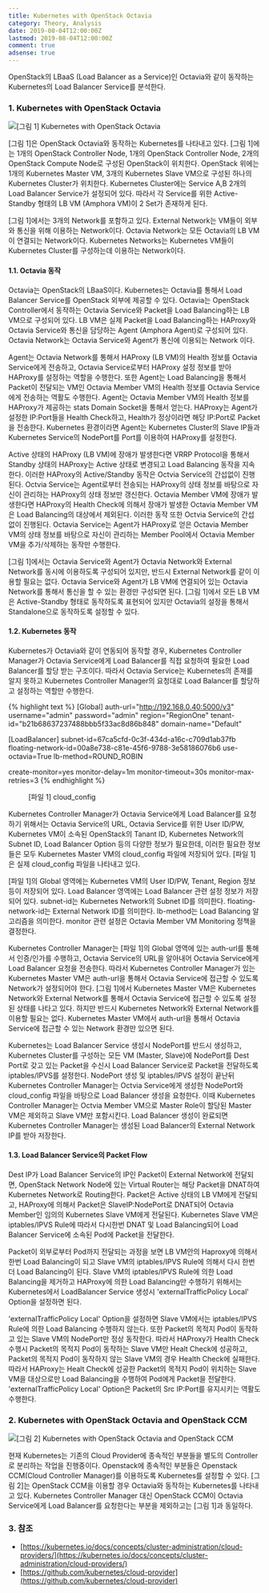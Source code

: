 ```yaml
---
title: Kubernetes with OpenStack Octavia
category: Theory, Analysis
date: 2019-08-04T12:00:00Z
lastmod: 2019-08-04T12:00:00Z
comment: true
adsense: true
---
```


OpenStack의 LBaaS (Load Balancer as a Service)인 Octavia와 같이 동작하는 Kubernetes의 Load Balancer Service를 분석한다.

### 1. Kubernetes with OpenStack Octavia

![[그림 1] Kubernetes with OpenStack Octavia]({{site.baseurl}}/images/theory_analysis/Kubernetes_OpenStack_Octavia/Kubernetes_OpenStack_Octavia.PNG)

[그림 1]은 OpenStack Octavia와 동작하는 Kubernetes를 나타내고 있다. [그림 1]에는 1개의 OpenStack Controller Node, 1개의 OpenStack Controller Node, 2개의 OpenStack Compute Node로 구성된 OpenStack이 위치한다. OpenStack 위에는 1개의 Kubernetes Master VM, 3개의 Kubernetes Slave VM으로 구성된 하나의 Kubernetes Cluster가 위치한다. Kubernetes Cluster에는 Service A,B 2개의 Load Balancer Service가 설정되어 있다. 따라서 각 Service를 위한 Active-Standby 형태의 LB VM (Amphora VM)이 2 Set가 존재하게 된다.

[그림 1]에서는 3개의 Network를 포함하고 있다. External Network는 VM들이 외부와 통신을 위해 이용하는 Network이다. Octavia Network는 모든 Octavia의 LB VM이 연결되는 Network이다. Kubernetes Networks는 Kubernetes VM들이 Kubernetes Cluster를 구성하는데 이용하는 Network이다.

#### 1.1. Octavia 동작

Octavia는 OpenStack의 LBaaS이다. Kubernetes는 Octavia를 통해서 Load Balancer Service를 OpenStack 외부에 제공할 수 있다. Octavia는 OpenStack Controller에서 동작하는 Octavia Service와 Packet을 Load Balancing하는 LB VM으로 구성되어 있다. LB VM은 실제 Packet을 Load Balancing하는 HAProxy와 Octavia Service와 통신을 담당하는 Agent (Amphora Agent)로 구성되어 있다. Octavia Network는 Octavia Service와 Agent가 통신에 이용되는 Network 이다.

Agent는 Octavia Network를 통해서 HAProxy (LB VM)의 Health 정보를 Octavia Service에게 전송하고, Octavia Service로부터 HAProxy 설정 정보를 받아 HAProxy를 설정하는 역할을 수행한다. 또한 Agent는 Load Balancing을 통해서 Packet이 전달되는 VM인 Octavia Member VM의 Health 정보를 Octavia Service에게 전송하는 역활도 수행한다. Agent는 Octavia Member VM의 Health 정보를 HAProxy가 제공하는 stats Domain Socket을 통해서 얻는다. HAProxy는 Agent가 설정한 IP:Port들을 Health Check하고, Health가 정상이라면 해당 IP:Port로 Packet을 전송한다. Kubernetes 환경이라면 Agent는 Kubernetes Cluster의 Slave IP들과 Kubernetes Service의 NodePort를 Port를 이용하여 HAProxy를 설정한다.

Active 상태의 HAProxy (LB VM)에 장애가 발생한다면 VRRP Protocol을 통해서 Standby 상태의 HAProxy는 Active 상태로 변경되고 Load Balancing 동작을 지속한다. 이러한 HAProxy의 Active/Standby 동작은 Octvia Service의 간섭없이 진행된다. Octvia Service는 Agent로부터 전송되는 HAProxy의 상태 정보를 바탕으로 자신이 관리하는 HAProxy의 상태 정보만 갱신한다. Octavia Member VM에 장애가 발생한다면 HAProxy의 Health Check에 의해서 장애가 발생한 Octavia Member VM은 Load Balancing의 대상에서 제외된다. 이러한 동작 또한 Octvia Service의 간섭없이 진행된다. Octavia Service는 Agent가 HAProxy로 얻은 Octavia Member VM의 상태 정보를 바탕으로 자신이 관리하는 Member Pool에서 Octavia Member VM을 추가/삭제하는 동작만 수행한다.

[그림 1]에서는 Octavia Service와 Agent가 Octavia Network와 External Network를 동시에 이용하도록 구성되어 있지만, 반드시 External Network를 같이 이용할 필요는 없다. Octavia Service와 Agent가 LB VM에 연결되어 있는 Octavia Network를 통해서 통신을 할 수 있는 환경만 구성되면 된다. [그림 1]에서 모든 LB VM은 Active-Standby 형태로 동작하도록 표현되어 있지만 Octavia의 설정을 통해서 Standalone으로 동작하도록 설정할 수 있다.

#### 1.2. Kubernetes 동작

Kubernetes가 Octavia와 같이 연동되어 동작할 경우, Kubernetes Controller Manager가 Octavia Service에게 Load Balancer를 직접 요청하여 필요한 Load Balancer를 할당 받는 구조이다. 따라서 Octavia Service는 Kubernetes의 존재를 알지 못하고 Kubernetes Controller Manager의 요청대로 Load Balancer를 할당하고 설정하는 역할만 수행한다.

{% highlight text %}
[Global]
auth-url="http://192.168.0.40:5000/v3"
username="admin"
password="admin"
region="RegionOne"
tenant-id="b21b68637237488bbb5f33ac8d86b848"
domain-name="Default"

[LoadBalancer]
subnet-id=67ca5cfd-0c3f-434d-a16c-c709d1ab37fb
floating-network-id=00a8e738-c81e-45f6-9788-3e58186076b6
use-octavia=True
lb-method=ROUND_ROBIN

create-monitor=yes
monitor-delay=1m
monitor-timeout=30s
monitor-max-retries=3
{% endhighlight %}
<figure>
<figcaption class="caption">[파일 1] cloud_config</figcaption>
</figure>

Kubernetes Controller Manager가 Octavia Service에게 Load Balancer를 요청하기 위해서는 Octavia Service의 URL, Octavia Service를 위한 User ID/PW, Kubernetes VM이 소속된 OpenStack의 Tanant ID, Kubernetes Network의 Subnet ID, Load Balancer Option 등의 다양한 정보가 필요한데, 이러한 필요한 정보들은 모두 Kubernetes Master VM의 cloud_config 파일에 저장되어 있다. [파일 1]은 실제 cloud_config 파일을 나타내고 있다.

[파일 1]의 Global 영역에는 Kubernetes VM의 User ID/PW, Tenant, Region 정보등이 저장되어 있다. Load Balancer 영역에는 Load Balancer 관련 설정 정보가 저장되어 있다. subnet-id는 Kubernetes Network의 Subnet ID를 의미한다. floating-network-id는 External Network ID를 의미한다. lb-method는 Load Balancing 알고리즘을 의미한다. monitor 관련 설정은 Octavia Member VM Monitoring 정책을 결정한다.

Kubernetes Controller Manager는 [파일 1]의 Global 영역에 있는 auth-url를 통해서 인증/인가를 수행하고, Octavia Service의 URL을 알아내어 Octavia Service에게 Load Balancer 요청을 전송한다. 따라서 Kubernetes Controller Manager가 있는 Kubernetes Master VM은 auth-url을 통해서 Octavia Service에 접근할 수 있도록 Network가 설정되어야 한다. [그림 1]에서 Kubernetes Master VM은 Kubernetes Network와 External Network를 통해서 Octavia Service에 접근할 수 있도록 설정된 상태를 나타고 있다. 하지만 반드시 Kubernetes Network와 External Network를 이용할 필요는 없다. Kubernetes Master VM에서 auth-url을 통해서 Octavia Service에 접근할 수 있는 Network 환경만 있으면 된다.

Kubernetes는 Load Balancer Service 생성시 NodePort를 반드시 생성하고, Kubernetes Cluster를 구성하는 모든 VM (Master, Slave)에 NodePort를 Dest Port로 갖고 있는 Packet을 수신시 Load Balancer Service로 Packet을 전달하도록 iptables/IPVS를 설정한다. NodePort 생성 및 iptables/IPVS 설정이 끝난뒤 Kubernetes Controller Manager는 Octvia Service에게 생성한 NodePort와 cloud_config 파일을 바탕으로 Load Balancer 생성을 요청한다. 이때 Kubernetes Controller Manager는 Octvia Member VM으로 Master Role이 할당된 Master VM은 제외하고 Slave VM만 포함시킨다. Load Balancer 생성이 완료되면 Kubernetes Controller Manager는 생성된 Load Balancer의 External Network IP를 받아 저장한다.

#### 1.3. Load Balancer Service의 Packet Flow

Dest IP가 Load Balancer Service의 IP인 Packet이 External Network에 전달되면, OpenStack Network Node에 있는 Virtual Router는 해당 Packet을 DNAT하여 Kubernetes Network로 Routing한다. Packet은 Active 상태의 LB VM에게 전달되고, HAProxy에 의해서 Packet은 SlaveIP:NodePort로 DNAT되어 Octavia Member인 임의의 Kubernetes Slave VM에게 전달된다. Kubernetes Slave VM은 iptables/IPVS Rule에 따라서 다시한번 DNAT 및 Load Balancing되어 Load Balancer Service에 소속된 Pod에 Packet을 전달한다.

Packet이 외부로부터 Pod까지 전달되는 과정을 보면 LB VM안의 Haproxy에 의해서 한번 Load Balancing이 되고 Slave VM의 iptables/IPVS Rule에 의해서 다시 한번더 Load Balancing이 된다. Slave VM의 iptables/IPVS Rule에 의한 Load Balancing을 제거하고 HAProxy에 의한 Load Balancing만 수행하기 위해서는 Kubernetes에서 LoadBalancer Service 생성시 'externalTrafficPolicy Local' Option을 설정하면 된다. 

'externalTrafficPolicy Local' Option을 설정하면 Slave VM에서는 iptables/IPVS Rule에 의한 Load Balancing 수행하지 않는다. 또한 Packet의 목적지 Pod이 동작하고 있는 Slave VM의 NodePort만 정상 동작한다. 따라서 HAProxy가 Health Check 수행시 Packet의 목적지 Pod이 동작하는 Slave VM만 Healt Check에 성공하고, Packet의 목적지 Pod이 동작하지 않는 Slave VM의 경우 Health Check에 실패한다. 따라서 HAProxy는 Healt Check에 성공한 Packet의 목적지 Pod이 위치하는 Slave VM을 대상으로만 Load Balancing을 수행하여 Pod에게 Packet을 전달한다. 'externalTrafficPolicy Local' Option은 Packet의 Src IP:Port를 유지시키는 역활도 수행한다.

### 2. Kubernetes with OpenStack Octavia and OpenStack CCM

![[그림 2] Kubernetes with OpenStack Octavia and OpenStack CCM]({{site.baseurl}}/images/theory_analysis/Kubernetes_OpenStack_Octavia/Kubernetes_OpenStack_Octavia_CCM.PNG)

현재 Kubernetes는 기존의 Cloud Provider에 종속적인 부분들을 별도의 Controller로 분리하는 작업을 진행중이다. Openstack에 종속적인 부분들은 Openstack CCM(Cloud Controller Manager)를 이용하도록 Kubernetes를 설정할 수 있다. [그림 2]는 OpenStack CCM을 이용할 경우 Octavia와 동작하는 Kubernetes를 나타내고 있다. Kubernetes Controller Manager 대신 OpenStack CCM이 Octavia Service에게 Load Balancer를 요청한다는 부분을 제외하고는 [그림 1]과 동일하다.

### 3. 참조

* [https://kubernetes.io/docs/concepts/cluster-administration/cloud-providers/](https://kubernetes.io/docs/concepts/cluster-administration/cloud-providers/)
* [https://github.com/kubernetes/cloud-provider](https://github.com/kubernetes/cloud-provider)
